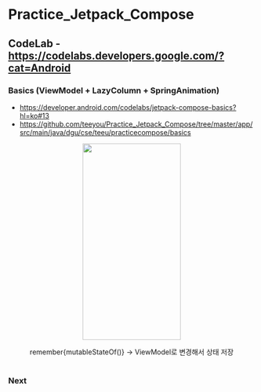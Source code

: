 # Practice_Jetpack_Compose
## CodeLab - https://codelabs.developers.google.com/?cat=Android
### Basics (ViewModel + LazyColumn + SpringAnimation)
- https://developer.android.com/codelabs/jetpack-compose-basics?hl=ko#13
- https://github.com/teeyou/Practice_Jetpack_Compose/tree/master/app/src/main/java/dgu/cse/teeu/practicecompose/basics
<p align="center">
  <img src="https://github.com/teeyou/Practice_Jetpack_Compose/assets/46315397/637e6ed0-a7f0-4af4-96cf-d7fc966a02ab" width="200" height="400"/>
</p>
<p align="center">remember{mutableStateOf()} -> ViewModel로 변경해서 상태 저장</p>

#
### Next
